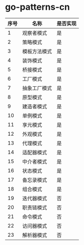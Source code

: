 # go-patterns-cn

|序号|名称|是否实现|
|--|-----|-----|
|1|观察者模式|是|
|2|策略模式|是|
|3|模板方法模式|是|
|4|装饰模式|是|
|5|桥接模式|是|
|6|工厂模式|是|
|7|抽象工厂模式|是|
|8|原型模式|是|
|9|建造者模式|是|
|10|单例模式|是|
|11|享元模式|是|
|12|外观模式|是|
|13|代理模式|是|
|14|适配器模式|是|
|15|中介者模式|是|
|16|状态模式|是|
|17|备忘录模式|是|
|18|组合模式|是|
|19|迭代器模式|否|
|20|职责链模式|否|
|21|命令模式|否|
|22|访问器模式|否|
|23|解析器模式|否|

